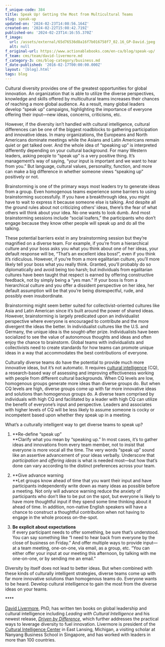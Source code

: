 ```yaml
---
f_unique-code: 384
title: Speak Up! Getting the Most from Multicultural Teams
slug: speak-up
updated-on: '2024-02-23T14:08:56.164Z'
created-on: '2024-02-22T15:08:42.719Z'
published-on: '2024-02-23T14:16:55.370Z'
f_image:
  url: /assets/external/65d76536d8a16f7b016758f7_02.16_GP-David.jpeg
  alt: null
f_original-url: https://www.actionablebooks.com/en-ca/blog/speak-up/
f_team: cms/team/david-livermore.md
f_category-3: cms/blog-category/business.md
f_date-published: '2016-02-17T00:00:00.000Z'
layout: '[blog].html'
tags: blog
---
```


Cultural diversity provides one of the greatest opportunities for global innovation. An organization that is able to utilize the diverse perspectives, knowledge and skills offered by multicultural teams increases their chances of reaching a more global audience. As a result, many global leaders develop “speak up” campaigns, highlighting the importance of everyone offering their input—new ideas, concerns, criticisms, etc.

However, if the diversity isn’t handled with cultural intelligence, cultural differences can be one of the biggest roadblocks to gathering participation and innovative ideas. In many organizations, the Europeans and North Americans dominate meetings while the Asians and Latin Americans remain quiet or get talked over. And the whole idea of “speaking up” is interpreted differently depending on your cultural background. For many Western leaders, asking people to “speak up” is a very positive thing. It’s management’s way of saying, “your input is important and we want to hear from you.” But language, cultural values, personality, function, and more can make a big difference in whether someone views “speaking up” positively or not.

Brainstorming is one of the primary ways most leaders try to generate ideas from a group. Even homogenous teams experience some barriers to using brainstorming successfully. If you have a breakthrough idea, you might have to wait to express it because someone else is talking. And despite all the ground rules about not criticizing others’ ideas, there’s the fear of what others will think about your idea. No one wants to look dumb. And most brainstorming sessions include “social loafers,” the participants who don’t engage because they know other people will speak up and do all the talking.

These potential barriers exist in any brainstorming session but they’re magnified on a diverse team. For example, if you’re from a hierarchical culture and your boss asks you what you think about one of her ideas, your default response will be, “That’s an excellent idea boss!”, even if you think it’s ridiculous. However, if you’re from a more egalitarian culture, you’ll more likely tell your boss what you really think. Granted, you’ll probably do so diplomatically and avoid being too harsh; but individuals from egalitarian cultures have been taught that respect is earned by offering constructive feedback, not by simply being a “yes man.” If your boss is from a hierarchical culture and you offer a dissident perspective on her idea, her default assumption will be that you’re being disrespectful, rude, and possibly even insubordinate.

Brainstorming might seem better suited for collectivist-oriented cultures like Asia and Latin American since it’s built around the power of shared ideas. However, brainstorming is largely predicated upon an individualist perspective where everyone is encouraged to contribute and the more divergent the ideas the better. In individualist cultures like the U.S. and Germany, the unique idea is the sought-after prize. Individualists have been socialized to see the value of autonomous thoughts and ideas and often enjoy the chance to brainstorm. Global teams with individualists and collectivists need to create standards for how teams can promote unique ideas in a way that accommodates the best contributions of everyone.

Culturally diverse teams do have the potential to provide much more innovative ideas, but it’s not automatic. It requires [cultural intelligence](http://www.culturalq.com/tmpl/research/about.php) (CQ), a research-based way of assessing and improving effectiveness working with people from different cultural backgrounds. When CQ levels are low, homogenous groups generate more ideas than diverse groups do. But when CQ levels are high, diverse groups come up with far more innovative ideas and solutions than homogenous groups do. A diverse team comprised by individuals with high CQ and facilitated by a leader with high CQ can utilize the benefit of everyone’s input and perspective. Leaders and associates with higher levels of CQ will be less likely to assume someone is cocky or incompetent based upon whether they speak up in a meeting.

What’s a culturally intelligent way to get diverse teams to speak up?

1.  **Re-define “speak up”  
    **Clarify what you mean by “speaking up.” In most cases, it’s to gather ideas and innovations from every team member, not to insist that everyone is more vocal all the time. The very words “speak up” sound like an assertive advancement of your ideas verbally. Underscore that _participation_ and _offering ideas_ is what is needed most—but how that’s done can vary according to the distinct preferences across your team.

2.  **Give advance warning  
    **Let groups know ahead of time that you want their input and have participants independently write down as many ideas as possible before a meeting. Not only will advance warning reduce the anxiety of participants who don’t like to be put on the spot, but everyone is likely to have more thoughtful input if they spend some time thinking about it ahead of time. In addition, non-native English speakers will have a chance to construct a thoughtful contribution when not having to engage in the whole process on-the-spot.

3.  **Be explicit about expectations**  
    If every participant needs to offer something, be sure that’s understood. You can say something like “I need to hear back from everyone by the close of business on Friday.” And offer multiple ways to provide input—at a team meeting, one-on-one, via email, as a group, etc. “You can either offer your input at our meeting this afternoon, by talking with me one-on-one, or by sending me an email.”

Diversity by itself does not lead to better ideas. But when combined with these kinds of culturally intelligent strategies, diverse teams come up with far more innovative solutions than homogenous teams do. Everyone wants to be heard. Develop cultural intelligence to gain the most from the diverse ideas on your teams.

\*\*\*\*

[David Livermore](http://www.davidlivermore.com), PhD, has written ten books on global leadership and cultural intelligence including _Leading with Cultural Intelligence_ and his newest release, [_Driven by Difference_](http://davidlivermore.com/blog/books/driven-by-difference-book), which further addresses the practical ways to leverage diversity to fuel innovation. Livermore is president of the [Cultural Intelligence Center](http://culturalq.com/) in East Lansing, Michigan, a visiting scholar at Nanyang Business School in Singapore, and has worked with leaders in more than 100 countries.

